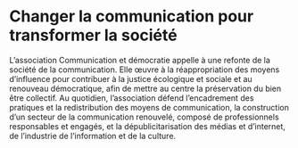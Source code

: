 # Changer la communication pour transformer la société

L’association Communication et démocratie appelle à une refonte de la société de la communication. Elle œuvre à la réappropriation des moyens d’influence pour contribuer à la justice écologique et sociale et au renouveau démocratique, afin de mettre au centre la préservation du bien être collectif. Au quotidien, l’association défend l’encadrement des pratiques et la redistribution des moyens de communication, la construction d’un secteur de la communication renouvelé, composé de professionnels responsables et engagés, et la dépublicitarisation des médias et d’internet, de l’industrie de l’information et de la culture.

